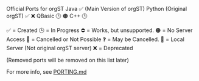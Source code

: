 Official Ports for orgST
Java ✅ (Main Version of orgST)
Python (Original orgST) ✅ ❌
QBasic 🕒  🟠
C++ 🕒

✅  = Created
🕒  = In Progress
⛔ = Works, but unsupported.
🟠  = No Server Access
🚫  = Cancelled or Not Possible
❓  = May be Cancelled.
🔵  = Local Server (Not original orgST server)
❌ = Deprecated

(Removed ports will be removed on this list later) 

For more info, see [PORTING.md](/PORTING.md)  

